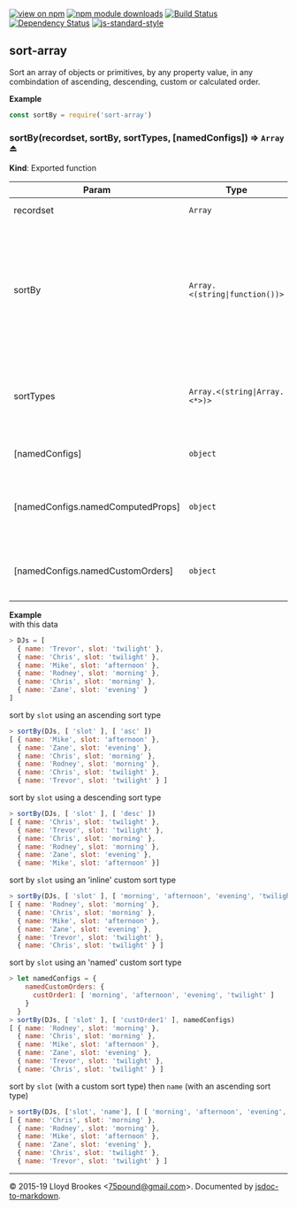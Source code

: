 [![view on npm](http://img.shields.io/npm/v/sort-array.svg)](https://www.npmjs.org/package/sort-array)
[![npm module downloads](http://img.shields.io/npm/dt/sort-array.svg)](https://www.npmjs.org/package/sort-array)
[![Build Status](https://travis-ci.org/75lb/sort-array.svg?branch=master)](https://travis-ci.org/75lb/sort-array)
[![Dependency Status](https://badgen.net/david/dep/75lb/sort-array)](https://david-dm.org/75lb/sort-array)
[![js-standard-style](https://img.shields.io/badge/code%20style-standard-brightgreen.svg)](https://github.com/feross/standard)

<a name="module_sort-array"></a>

## sort-array
Sort an array of objects or primitives, by any property value, in any combindation of ascending, descending, custom or calculated order.

**Example**  
```js
const sortBy = require('sort-array')
```
<a name="exp_module_sort-array--sortBy"></a>

### sortBy(recordset, sortBy, sortTypes, [namedConfigs]) ⇒ <code>Array</code> ⏏
**Kind**: Exported function  

| Param | Type | Description |
| --- | --- | --- |
| recordset | <code>Array</code> | Input array of objects or primitive values. |
| sortBy | <code>Array.&lt;(string\|function())&gt;</code> | One or more property expressions to sort by. Expressions may be strings which refer to properties in the input array; they may be strings which refer to properties in the optional `namedConfigs.namedComputedProps` parameter; or they may be inline functions which dynamically calculate values for each property in the input array. |
| sortTypes | <code>Array.&lt;(string\|Array.&lt;\*&gt;)&gt;</code> | The sort types for each of the sortBy expressions. Values may be 'asc', 'desc', an array of custom values, and strings which refer to properties in the optional `namedConfigs.namedCustomOrders` parameter. |
| [namedConfigs] | <code>object</code> | Provides a means of reusing computed property functions and custom sort types. |
| [namedConfigs.namedComputedProps] | <code>object</code> | Key/value pairs, where the keys correspond to strings given in the sortBy property list, and the values are functions which will dynamically calculated values for each property in the input array. |
| [namedConfigs.namedCustomOrders] | <code>object</code> | Key/value pairs, where the keys correspond to strings given in the sortTypes list, and the values are arrays of custom values which define the sort type. |

**Example**  
with this data
```js
> DJs = [
  { name: 'Trevor', slot: 'twilight' },
  { name: 'Chris', slot: 'twilight' },
  { name: 'Mike', slot: 'afternoon' },
  { name: 'Rodney', slot: 'morning' },
  { name: 'Chris', slot: 'morning' },
  { name: 'Zane', slot: 'evening' }
]
```

sort by `slot` using an ascending sort type
```js
> sortBy(DJs, [ 'slot' ], [ 'asc' ])
[ { name: 'Mike', slot: 'afternoon' },
  { name: 'Zane', slot: 'evening' },
  { name: 'Chris', slot: 'morning' },
  { name: 'Rodney', slot: 'morning' },
  { name: 'Chris', slot: 'twilight' },
  { name: 'Trevor', slot: 'twilight' } ]
```

sort by `slot` using a descending sort type
```js
> sortBy(DJs, [ 'slot' ], [ 'desc' ])
[ { name: 'Chris', slot: 'twilight' },
  { name: 'Trevor', slot: 'twilight' },
  { name: 'Chris', slot: 'morning' },
  { name: 'Rodney', slot: 'morning' },
  { name: 'Zane', slot: 'evening' },
  { name: 'Mike', slot: 'afternoon' }]
```

sort by `slot` using an 'inline' custom sort type
```js
> sortBy(DJs, [ 'slot' ], [ 'morning', 'afternoon', 'evening', 'twilight' ])
[ { name: 'Rodney', slot: 'morning' },
  { name: 'Chris', slot: 'morning' },
  { name: 'Mike', slot: 'afternoon' },
  { name: 'Zane', slot: 'evening' },
  { name: 'Trevor', slot: 'twilight' },
  { name: 'Chris', slot: 'twilight' } ]
```

sort by `slot` using an 'named' custom sort type
```js
> let namedConfigs = {
    namedCustomOrders: {
      custOrder1: [ 'morning', 'afternoon', 'evening', 'twilight' ]
    }
  }
> sortBy(DJs, [ 'slot' ], [ 'custOrder1' ], namedConfigs)
[ { name: 'Rodney', slot: 'morning' },
  { name: 'Chris', slot: 'morning' },
  { name: 'Mike', slot: 'afternoon' },
  { name: 'Zane', slot: 'evening' },
  { name: 'Trevor', slot: 'twilight' },
  { name: 'Chris', slot: 'twilight' } ]
```

sort by `slot` (with a custom sort type) then `name` (with an ascending sort type)
```js
> sortBy(DJs, ['slot', 'name'], [ [ 'morning', 'afternoon', 'evening', 'twilight' ], 'asc' ])
[ { name: 'Chris', slot: 'morning' },
  { name: 'Rodney', slot: 'morning' },
  { name: 'Mike', slot: 'afternoon' },
  { name: 'Zane', slot: 'evening' },
  { name: 'Chris', slot: 'twilight' },
  { name: 'Trevor', slot: 'twilight' } ]
```

* * *

&copy; 2015-19 Lloyd Brookes \<75pound@gmail.com\>. Documented by [jsdoc-to-markdown](https://github.com/jsdoc2md/jsdoc-to-markdown).
